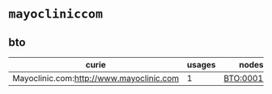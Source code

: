 # `mayocliniccom`

## bto

| curie                                    |   usages | nodes                                                     |
|------------------------------------------|----------|-----------------------------------------------------------|
| Mayoclinic.com:http://www.mayoclinic.com |        1 | [BTO:0001054](http://purl.obolibrary.org/obo/BTO_0001054) |

